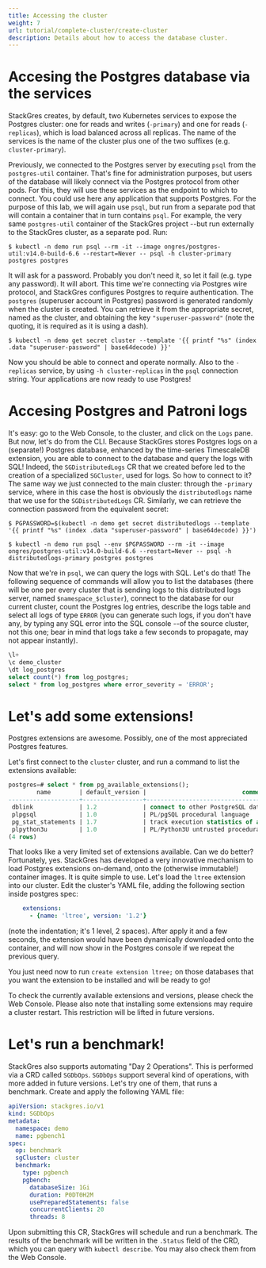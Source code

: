 ```yaml
---
title: Accessing the cluster
weight: 7
url: tutorial/complete-cluster/create-cluster
description: Details about how to access the database cluster.
---
```


# Accesing the Postgres database via the services

StackGres creates, by default, two Kubernetes services to expose the Postgres cluster: one for reads and writes (`-primary`) and one for reads (`-replicas`), which is load balanced across all replicas. The name of the services is the name of the cluster plus one of the two suffixes (e.g. `cluster-primary`).

Previously, we connected to the Postgres server by executing `psql` from the `postgres-util` container. That's fine for administration purposes, but users of the database will likely connect via the Postgres protocol from other pods. For this, they will use these services as the endpoint to which to connect. You could use here any application that supports Postgres. For the purpose of this lab, we will again use `psql`, but run from a separate pod that will contain a container that in turn contains `psql`. For example, the very same `postgres-util` container of the StackGres project --but run externally to the StackGres cluster, as a separate pod. Run:

```
$ kubectl -n demo run psql --rm -it --image ongres/postgres-util:v14.0-build-6.6 --restart=Never -- psql -h cluster-primary postgres postgres
```

It will ask for a password. Probably you don't need it, so let it fail (e.g. type any password). It will abort. This time we're connecting via Postgres wire protocol, and StackGres configures Postgres to require authentication. The `postgres` (superuser account in Postgres) password is generated randomly when the cluster is created. You can retrieve it from the appropriate secret, named as the cluster, and obtaining the key `"superuser-password"` (note the quoting, it is required as it is using a dash).

```
$ kubectl -n demo get secret cluster --template '{{ printf "%s" (index .data "superuser-password" | base64decode) }}'
``` 

Now you should be able to connect and operate normally. Also to the `-replicas` service, by using `-h cluster-replicas` in the `psql` connection string. Your applications are now ready to use Postgres!


# Accesing Postgres and Patroni logs

It's easy: go to the Web Console, to the cluster, and click on the `Logs` pane. But now, let's do from the CLI. Because StackGres stores Postgres logs on a (separate!) Postgres database, enhanced by the time-series TimescaleDB extension, you are able to connect to the database and query the logs with SQL! Indeed, the `SGDistributedLogs` CR that we created before led to the creation of a specialized `SGCluster`, used for logs. So how to connect to it? The same way we just connected to the main cluster: through the `-primary` service, where in this case the host is obviously the `distributedlogs` name that we use for the `SGDistributedLogs` CR. Similarly, we can retrieve the connection password from the equivalent secret:

```
$ PGPASSWORD=$(kubectl -n demo get secret distributedlogs --template '{{ printf "%s" (index .data "superuser-password" | base64decode) }}')
```

```
$ kubectl -n demo run psql --env $PGPASSWORD --rm -it --image ongres/postgres-util:v14.0-build-6.6 --restart=Never -- psql -h distributedlogs-primary postgres postgres
```

Now that we're in `psql`, we can query the logs with SQL. Let's do that! The following sequence of commands will allow you to list the databases (there will be one per every cluster that is sending logs to this distributed logs server, named `$namespace_$cluster`), connect to the database for our current cluster, count the Postgres log entries, describe the logs table and select all logs of type `ERROR` (you can generate such logs, if you don't have any, by typing any SQL error into the SQL console --of the source cluster, not this one; bear in mind that logs take a few seconds to propagate, may not appear instantly).

```sql
\l+
\c demo_cluster
\dt log_postgres
select count(*) from log_postgres;
select * from log_postgres where error_severity = 'ERROR';
```


# Let's add some extensions!

Postgres extensions are awesome. Possibly, one of the most appreciated Postgres features.

Let's first connect to the `cluster` cluster, and run a command to list the extensions available:

```sql
postgres=# select * from pg_available_extensions();
        name        | default_version |                           comment                            
--------------------+-----------------+--------------------------------------------------------------
 dblink             | 1.2             | connect to other PostgreSQL databases from within a database
 plpgsql            | 1.0             | PL/pgSQL procedural language
 pg_stat_statements | 1.7             | track execution statistics of all SQL statements executed
 plpython3u         | 1.0             | PL/Python3U untrusted procedural language
(4 rows)
```

That looks like a very limited set of extensions available. Can we do better? Fortunately, yes. StackGres has developed a very innovative mechanism to load Postgres extensions on-demand, onto the (otherwise immutable!) container images. It is quite simple to use. Let's load the `ltree` extension into our cluster. Edit the cluster's YAML file, adding the following section inside postgres spec:

```yaml
    extensions:
      - {name: 'ltree', version: '1.2'}
```

(note the indentation; it's 1 level, 2 spaces). After apply it and a few seconds, the extension would have been dynamically downloaded onto the container, and will now show in the Postgres console if we repeat the previous query.

You just need now to run `create extension ltree;` on those databases that you want the extension to be installed and will be ready to go!

To check the currently available extensions and versions, please check the Web Console. Please also note that installing some extensions may require a cluster restart. This restriction will be lifted in future versions.


# Let's run a benchmark!

StackGres also supports automating "Day 2 Operations". This is performed via a CRD called `SGDbOps`. `SGDbOps` support several kind of operations, with more added in future versions. Let's try one of them, that runs a benchmark. Create and apply the following YAML file:

```yaml
apiVersion: stackgres.io/v1
kind: SGDbOps
metadata:
  namespace: demo
  name: pgbench1
spec:
  op: benchmark
  sgCluster: cluster
  benchmark:
    type: pgbench
    pgbench:
      databaseSize: 1Gi
      duration: P0DT0H2M
      usePreparedStatements: false
      concurrentClients: 20 
      threads: 8 
```

Upon submitting this CR, StackGres will schedule and run a benchmark. The results of the benchmark will be written in the `.Status` field of the CRD, which you can query with `kubectl describe`. You may also check them from the Web Console.
